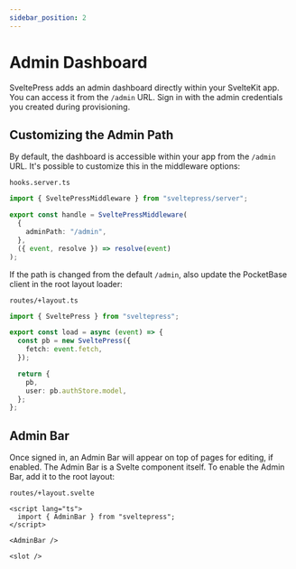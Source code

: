 ```yaml
---
sidebar_position: 2
---
```


# Admin Dashboard

SveltePress adds an admin dashboard directly within your SvelteKit app. You can
access it from the `/admin` URL. Sign in with the admin credentials you created
during provisioning.

## Customizing the Admin Path

By default, the dashboard is accessible within your app from the `/admin` URL.
It's possible to customize this in the middleware options:

`hooks.server.ts`

```ts
import { SveltePressMiddleware } from "sveltepress/server";

export const handle = SveltePressMiddleware(
  {
    adminPath: "/admin",
  },
  ({ event, resolve }) => resolve(event)
);
```

If the path is changed from the default `/admin`, also update the PocketBase client in the root layout loader:

`routes/+layout.ts`

```ts
import { SveltePress } from "sveltepress";

export const load = async (event) => {
  const pb = new SveltePress({
    fetch: event.fetch,
  });

  return {
    pb,
    user: pb.authStore.model,
  };
};
```

## Admin Bar

Once signed in, an Admin Bar will appear on top of pages for editing, if enabled.
The Admin Bar is a Svelte component itself. To enable the Admin Bar, add it to the root layout:

`routes/+layout.svelte`

```svelte
<script lang="ts">
  import { AdminBar } from "sveltepress";
</script>

<AdminBar />

<slot />
```
